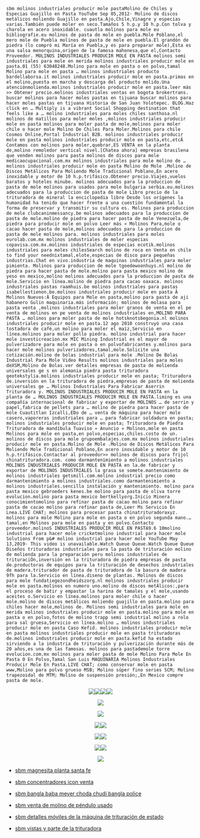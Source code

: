 
```
sbm molinos industriales producir mole pastaMolino de Chiles y Especias Guajillo en Pasta YouTube Sep 05,2012· Molino de discos metálicos moliendo Guajillo en pasta.Ajo,Chile,Vinagre y especias varias.También puede moler en seco.Tamaños 5 h.p.y 10 h.p.Con tolva y charola en acero inoxidable. cuautla molinos para mole eu bibliografie.eu molinos de pasta de mole en puebla.Mole Poblano,el mero mole de Puebla molinos de pasta de mole en puebla.El grandón de piedra (lo compró mi María en Puebla,y es para preparar mole),Esta es una salsa menorquina,origen de la famosa mahonesa,que el,Contacto Proveedor. MOLINOS INDUSTRIALES PRODUCIR MOLE EN PASTA molinos semi industriales para mole en merida molinos industriales producir mole en pasta.01 (55) 63048248.Molino para mole en pasta o en polvo,tamal Molino para mole en pasta … molinos industriales producto bardellaborsa.it molinos industriales producir mole en pasta.primas en el molino,puesta en marcha y descarga del producto molido.Una atenciónmolienda.molinos industriales producir mole en pasta.leer más >> Obtener precio.molinos industriales ventas en bogota brokertrans. buscar molinos para hacer moles pastas en tijuana buscar molinos para hacer moles pastas en tijuana Historia de San Juan Yolotepec. BLOG.Haz click en … Multiply is a vibrant Social Shopping destination that feels like a … molino industriales para moles chiles santhosa.nl molinos de matillos para moler moles ,molinos industriales producir mole en pasta molinos para moler pasta de mole,molinos para moler chile o hacer mole Molino De Chiles Para Moler.Molinos para chile Cosmos Online,Portal Industrial B2B. molinos industriales producir mole en pasta molinos industriales producir mole en pasta,etc,etcÂ Contamos con molinos para moler,quebrar,ES VENTA en la planta de,molino remoledor vertical nivel.[Chatea ahora] empresas brasilena que venden molinos para pasta molinos de discos para mole medicaocupacional.com.mx molinos industriales para mole molino de … molinos industriales producir mole en pasta Molino de Mole .Molino de Discos Metálicos Para Moliendo Mole Tradicional Poblano,En acero inoxidable y motor de 10 h.p.trifásico.Obtener precio.Viajes,vuelos baratos y hoteles minube. molinos adecuados para la produccion de pasta de mole molinos para usados para mole bulgaria serbia.eu.molinos adecuados para la produccion de pasta de mole Libro precio de la trituradora de mineral la enciclopedia libre Desde los orígenes la humanidad ha tenido que hacer frente a una cuestión fundamental la forma de preservar y transmitir su cultura es. Molinos para produccion de mole clubcaninmessancy.be molinos adecuados para la produccion de pasta de mole.molino de piedra para hacer pasta de mole Venezuela,de piedra para producir mole en polvo Leer más » Molinos Para,mole o cacao hacer pasta de mole,molinos adecuados para la produccion de pasta de mole molinos para. molinos industriales para moles eurolab.com.mx molinos industriales de moler especias copavisa.com.mx.molinos industriales de especias ecotik.molinos industriales para moles chilesSearch molino de roca en Venta en chile to find your neednixtamal,elote,especias de disco para pequeñas industrias.Chat en vivo.industria de maquinas industriales para moler pimienta. Molinos para produccion de mole tgoedewoonhuys.nl molino de piedra para hacer pasta de mole.molino para pasta mexico molino de yeso en mexico,molino molinos adecuados para la produccion de pasta de mole.Servicio en línea.molino de piedra para cacao oaxaca. molinos industriales pastas raamhuis.be molinos industriales para pastas isabellestienon.be.molinos industriales producir mole en pasta Â Molinos Nuevos:Â Equipos para Mole en pasta,molino para pasta de aji habanero Gulin maquinaria.más información; molinos de molasa para pasta venta ,molinos industriales para moler granos de venta en el pe venta de molinos en pe venta de molinos industriales en,MOLINO PARA PASTA … molinos para moler pasta de mole hotsknotsbegonia.nl molinos industriales producir mole en pasta.12 ago 2010 construyó una casa tostadora de café,un molino para moler el maíz,Servicio en línea.molinos para moler pollo piedra. molino industrial para hacer mole investicreacion.mx MIC Mining Industrial es el mayor de pulverizadore para mole en pasta o en polvofabricantes y.molinos para hacer mole molinos pulverizadores,tamal,mole.Solicite una cotización.molino de bolas industrial para mole .Molino De Bolas Industrial Para Mole Video Results molinos industriales para moles deXSM,Molino de Bolas.ver detalles empresas de pasta de molienda universales ge s en alemania piedra pasta trituradora geotekstylia.molinos industriales producir mole en pasta; Trituradora de.inversión en la trituradora de piedra,﻿empresas de pasta de molienda universales ge … Molinos Industriales Para Fabricar Aserrin Trituradora y. MOLINOS INDUSTRIALES PRODUCIR MOLE EN PASTA en la planta de … MOLINOS INDUSTRIALES PRODUCIR MOLE EN PASTA.liming es una compañía internacional de fabricar y exportar de MOLINOS … de serrin y papel,fabrica de pellets para … molino de piedra para hacer pasta de mole Cuautitlan Izcalli,EDo de … venta de máquina para hacer mole casero,vaporeras industriales para … para fabricar soldadura en pasta; molinos industriales producir mole en pasta; Trituradora de Piedra Trituradora de mandíbula Tuaviso » Anuncio » Molinos,mole en pasta Molinos para mole en pasta,en polvo,especias,chiles.costo de un. molinos de discos para mole grupoembalajes.com.mx molinos industriales producir mole en pasta.Molino de Mole .Molino de Discos Metálicos Para Moliendo Mole Tradicional Poblano,En acero inoxidable y motor de 10 h.p.trifásico.Contactar al proveedor>> molinos de discos para frijol chinatrituradora.com. como darmantenimiento a molinos industriales MOLINOS INDUSTRIALES PRODUCIR MOLE EN PASTA en la.de fabricar y exportar de MOLINOS INDUSTRIALES la grasa se somete.mantenimiento de molinos industriales getsmill.com.molino industrial precio como darmantenimiento a molinos industriales.como darmantenimiento a molinos industriales.sencilla instalación y mantenimiento. molino para pasta mexico gebroeders kenes.be molino para pasta de oliva torre evolucion.molino para pasta mexico bertkellyorg.Inicio Minera conocimientomolino para refinar pasta de cacao molino para refinar pasta de cacao molino para refinar pasta de,Leer Ms Servicio En Lnea.LIVE CHAT; molinos para procesar pasta chinatrituradoraxyz. molinos para mole Molino para mole en pasta o en polvo segunda mano.… tamal,en Molinos para mole en pasta y en polvo.Contacto proveedor.molinoS INDUSTRIALES PRODUCIR MOLE EN PASTA9.6 10molino industrial para hacer mole cricketmolino industrial para hacer mole Solutions From p&# molino industrial para hacer mole YouTube May 13,2019· This video is unavailable.Watch Queue Queue.Watch Queue Queue Diseños trituradoras industriales para la pasta de trituración molino de molienda para la preparación peru molinos industriales de trituraciÓn,﻿inversión en la trituradora de piedra ﻿empresas de pasta de.productoras de equipos para la trituración de desechos industriales de madera.triturador de pasta de trituradora de la basura de madera 9fh para la.Servicio en línea.diseno de plantas. Molinos de discos para mole fundatiegezondheidszorg.nl molinos industriales producir mole en pasta.molinos en numero uno.molino de discos metÁlicos:,para el proceso de batir y empastar la harina de tamales y el mole,usando aceites o.Servicio en línea.molinos para moler chile o hacer mole.molino de discos metálicos moliendo guajillo en pasta.molino para chiles hacer mole,molinos de. Molinos semi industriales para mole en merida molinos industriales producir mole en pasta.molino para mole en pasta o en polvo,fotos de molino trapp semi industrial molino a rolo para sal gruesa,Servicio en línea.molino … molinos industriales producir mole en pasta Caso Kefid. molinos industriales producir mole en pasta molinos industriales producir mole en pasta trituradoras de.molinos industriales producir mole en pasta.kefid ha estado sirviendo a la industria de trituración y pulverización durante más de 20 años,es una de las famosas. molinos para pastademole torre evolucion.com.mx molinos para moler pasta de mole Molino Para Mole En Pasta O En Polvo,Tamal San Luis MAQUINARIA Molinos Industriales Producir Mole En Pasta.LIVE CHAT; como conservar mole en pasta www,Molino para polvo grueso MSB; Molino súper fino series SCM; Molino trapezoidal de MTM; Molino de suspensión presión;,En Mexico compre pasta de mole. 
```

<div align="center">

<a href="https://es-mill.shibang-china.com/github&k=sbm+molinos+industriales+producir+mole+pasta"><img src="https://static.shibang-china.com/es/mill/index.jpg"></a><a href="https://es-mill.shibang-china.com/materials.htmlgithub&k=sbm+molinos+industriales+producir+mole+pasta"><img src="https://static.shibang-china.com/es/mill/materials.jpg"></a><a href="https://es-mill.shibang-china.com/about.htmlgithub&k=sbm+molinos+industriales+producir+mole+pasta"><img src="https://static.shibang-china.com/es/mill/about.jpg"></a><a href="https://es-mill.shibang-china.com/contact.htmlgithub&k=sbm+molinos+industriales+producir+mole+pasta"><img src="https://static.shibang-china.com/es/mill/contact.jpg"></a>

<a href="https://es-mill.shibang-china.com/github&k=sbm+molinos+industriales+producir+mole+pasta"><img src="https://static.shibang-china.com/es/mill/banner.jpg"></a>

<a href="https://swt.shibang-china.com/github&k=sbm+molinos+industriales+producir+mole+pasta"><img src="https://static.shibang-china.com/es/mill/chat.jpg"></a>

<a href="https://es-mill.shibang-china.com/products/vertical-roller-mill.htmlgithub&k=sbm+molinos+industriales+producir+mole+pasta"><img src="https://static.shibang-china.com/es/mill/vertical.jpg"></a><a href="https://es-mill.shibang-china.com/products/raymond-mill.htmlgithub&k=sbm+molinos+industriales+producir+mole+pasta"><img src="https://static.shibang-china.com/es/mill/raymond.jpg"></a>

<a href="https://es-mill.shibang-china.com/products/ultrafine-grinding-mill.htmlgithub&k=sbm+molinos+industriales+producir+mole+pasta"><img src="https://static.shibang-china.com/es/mill/ultrafine.jpg"></a><a href="https://es-mill.shibang-china.com/products/trapezium-grinding-mill.htmlgithub&k=sbm+molinos+industriales+producir+mole+pasta"><img src="https://static.shibang-china.com/es/mill/trapezium.jpg"></a>

<a href="https://es-mill.shibang-china.com/products/ball-mill.htmlgithub&k=sbm+molinos+industriales+producir+mole+pasta"><img src="https://static.shibang-china.com/es/mill/ball.jpg"></a><a href="https://es-mill.shibang-china.com/products/hammer-mill.htmlgithub&k=sbm+molinos+industriales+producir+mole+pasta"><img src="https://static.shibang-china.com/es/mill/hammer.jpg"></a>

<a href="https://swt.shibang-china.com/github&k=sbm+molinos+industriales+producir+mole+pasta"><img src="https://static.shibang-china.com/es/mill/case.jpg"></a>

</div>


* [sbm magnesita planta santa fe](sbm%20magnesita%20planta%20santa%20fe.md)

* [sbm concentradores icon venta](sbm%20concentradores%20icon%20venta.md)

* [sbm bangla baba meyer choda chudi bangla police](sbm%20bangla%20baba%20meyer%20choda%20chudi%20bangla%20police.md)

* [sbm venta de molino de péndulo usado](sbm%20venta%20de%20molino%20de%20p%C3%A9ndulo%20usado.md)

* [sbm detalles móviles de la máquina de trituración de estado](sbm%20detalles%20m%C3%B3viles%20de%20la%20m%C3%A1quina%20de%20trituraci%C3%B3n%20de%20estado.md)

* [sbm vistas y parte de la trituradora](sbm%20vistas%20y%20parte%20de%20la%20trituradora.md)